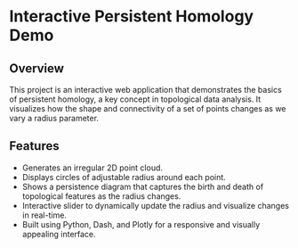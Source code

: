 # Interactive Persistent Homology Demo

## Overview
This project is an interactive web application that demonstrates the basics of persistent homology, a key concept in topological data analysis. It visualizes how the shape and connectivity of a set of points changes as we vary a radius parameter.

## Features
- Generates an irregular 2D point cloud.
- Displays circles of adjustable radius around each point.
- Shows a persistence diagram that captures the birth and death of topological features as the radius changes.
- Interactive slider to dynamically update the radius and visualize changes in real-time.
- Built using Python, Dash, and Plotly for a responsive and visually appealing interface.

